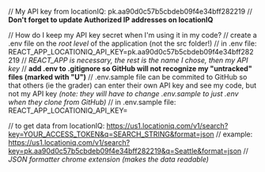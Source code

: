 // My API key from locationIQ: pk.aa90d0c57b5cbdeb09f4e34bff282219
// **Don't forget to update Authorized IP addresses on locationIQ**

// How do I keep my API key secret when I'm using it in my code?
// create a .env file on the *root level* of the application (not the src folder!)
// in .env file: REACT_APP_LOCATIONIQ_API_KEY=pk.aa90d0c57b5cbdeb09f4e34bff282219
// *REACT_APP is necessary, the rest is the name I chose, then my API key*
// **add .env to .gitignore so GitHub will not recognize my "untracked" files (marked with "U")**
// .env.sample file can be commited to GitHub so that others (ie the grader) can enter their own API key and see my code, but not my API key *(note: they will have to change .env.sample to just .env when they clone from GitHub)*
// in .env.sample file: REACT_APP_LOCATIONIQ_API_KEY=<your-api-key-here>

// to get data from locationIQ: https://us1.locationiq.com/v1/search?key=YOUR_ACCESS_TOKEN&q=SEARCH_STRING&format=json
// example: https://us1.locationiq.com/v1/search?key=pk.aa90d0c57b5cbdeb09f4e34bff282219&q=Seattle&format=json
// *JSON formatter chrome extension (makes the data readable)*